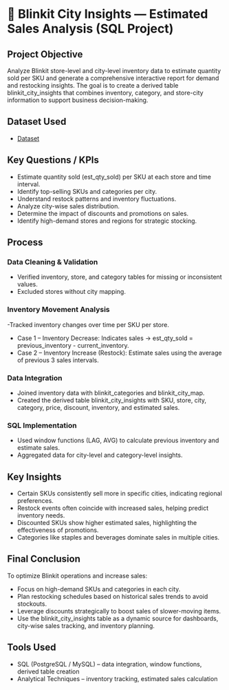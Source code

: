 # 🛒 Blinkit City Insights — Estimated Sales Analysis (SQL Project)
## Project Objective
Analyze Blinkit store-level and city-level inventory data to estimate quantity sold per SKU and generate a comprehensive interactive report for demand and restocking insights. The goal is to create a derived table blinkit_city_insights that combines inventory, category, and store-city information to support business decision-making.

## Dataset Used
- <a href ="https://drive.google.com/drive/folders/13Ra1PQuOT5Nv5HVb2ygrW2QAKBsqv6uY">Dataset</a>


## Key Questions / KPIs
- Estimate quantity sold (est_qty_sold) per SKU at each store and time interval.
- Identify top-selling SKUs and categories per city.
- Understand restock patterns and inventory fluctuations.
- Analyze city-wise sales distribution.
- Determine the impact of discounts and promotions on sales.
- Identify high-demand stores and regions for strategic stocking.
## Process
### Data Cleaning & Validation

- Verified inventory, store, and category tables for missing or inconsistent values.
- Excluded stores without city mapping.

### Inventory Movement Analysis

-Tracked inventory changes over time per SKU per store.
- Case 1 – Inventory Decrease: Indicates sales → est_qty_sold = previous_inventory - current_inventory.
- Case 2 – Inventory Increase (Restock): Estimate sales using the average of previous 3 sales intervals.

### Data Integration

- Joined inventory data with blinkit_categories and blinkit_city_map.
- Created the derived table blinkit_city_insights with SKU, store, city, category, price, discount, inventory, and estimated sales.

### SQL Implementation

- Used window functions (LAG, AVG) to calculate previous inventory and estimate sales.
- Aggregated data for city-level and category-level insights.

## Key Insights
- Certain SKUs consistently sell more in specific cities, indicating regional preferences.
- Restock events often coincide with increased sales, helping predict inventory needs.
- Discounted SKUs show higher estimated sales, highlighting the effectiveness of promotions.
- Categories like staples and beverages dominate sales in multiple cities.

## Final Conclusion
To optimize Blinkit operations and increase sales:

- Focus on high-demand SKUs and categories in each city.
- Plan restocking schedules based on historical sales trends to avoid stockouts.
- Leverage discounts strategically to boost sales of slower-moving items.
- Use the blinkit_city_insights table as a dynamic source for dashboards, city-wise sales tracking, and inventory planning.

## Tools Used

- SQL (PostgreSQL / MySQL) – data integration, window functions, derived table creation
- Analytical Techniques – inventory tracking, estimated sales calculation
